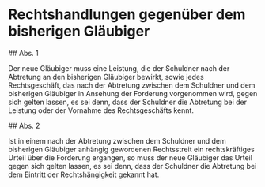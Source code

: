 # Rechtshandlungen gegenüber dem bisherigen Gläubiger



\#\# Abs. 1

 Der neue Gläubiger muss eine Leistung, die der Schuldner nach der Abtretung an den bisherigen Gläubiger bewirkt, sowie jedes Rechtsgeschäft, das nach der Abtretung zwischen dem Schuldner und dem bisherigen Gläubiger in Ansehung der Forderung vorgenommen wird, gegen sich gelten lassen, es sei denn, dass der Schuldner die Abtretung bei der Leistung oder der Vornahme des Rechtsgeschäfts kennt.

\#\# Abs. 2

 Ist in einem nach der Abtretung zwischen dem Schuldner und dem bisherigen Gläubiger anhängig gewordenen Rechtsstreit ein rechtskräftiges Urteil über die Forderung ergangen, so muss der neue Gläubiger das Urteil gegen sich gelten lassen, es sei denn, dass der Schuldner die Abtretung bei dem Eintritt der Rechtshängigkeit gekannt hat. 


